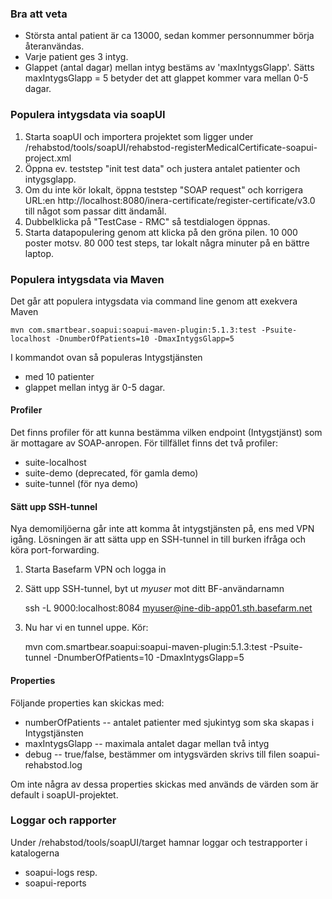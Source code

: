 ### Bra att veta
* Största antal patient är ca 13000, sedan kommer personnummer börja återanvändas.
* Varje patient ges 3 intyg.
* Glappet (antal dagar) mellan intyg bestäms av 'maxIntygsGlapp'. Sätts maxIntygsGlapp = 5 betyder det att glappet kommer vara mellan 0-5 dagar.

### Populera intygsdata via soapUI

1. Starta soapUI och importera projektet som ligger under /rehabstod/tools/soapUI/rehabstod-registerMedicalCertificate-soapui-project.xml
2. Öppna ev. teststep "init test data" och justera antalet patienter och intygsglapp.
3. Om du inte kör lokalt, öppna teststep "SOAP request" och korrigera URL:en http://localhost:8080/inera-certificate/register-certificate/v3.0 till något som passar ditt ändamål.
4. Dubbelklicka på "TestCase - RMC" så testdialogen öppnas.
5. Starta datapopulering genom att klicka på den gröna pilen. 10 000 poster motsv. 80 000 test steps, tar lokalt några minuter på en bättre laptop.

### Populera intygsdata via Maven

Det går att populera intygsdata via command line genom att exekvera Maven

    mvn com.smartbear.soapui:soapui-maven-plugin:5.1.3:test -Psuite-localhost -DnumberOfPatients=10 -DmaxIntygsGlapp=5

I kommandot ovan så populeras Intygstjänsten
* med 10 patienter
* glappet mellan intyg är 0-5 dagar.

#### Profiler

Det finns profiler för att kunna bestämma vilken endpoint (Intygstjänst) som är mottagare av SOAP-anropen. För tillfället finns det två profiler:
* suite-localhost
* suite-demo (deprecated, för gamla demo)
* suite-tunnel (för nya demo)

#### Sätt upp SSH-tunnel
Nya demomiljöerna går inte att komma åt intygstjänsten på, ens med VPN igång. Lösningen är att sätta upp en SSH-tunnel in till burken ifråga och köra port-forwarding.

1) Starta Basefarm VPN och logga in
2) Sätt upp SSH-tunnel, byt ut _myuser_ mot ditt BF-användarnamn


    ssh -L 9000:localhost:8084 myuser@ine-dib-app01.sth.basefarm.net

3) Nu har vi en tunnel uppe. Kör:

 
    mvn com.smartbear.soapui:soapui-maven-plugin:5.1.3:test -Psuite-tunnel -DnumberOfPatients=10 -DmaxIntygsGlapp=5

#### Properties
Följande properties kan skickas med:
* numberOfPatients -- antalet patienter med sjukintyg som ska skapas i Intygstjänsten
* maxIntygsGlapp -- maximala antalet dagar mellan två intyg
* debug -- true/false, bestämmer om intygsvärden skrivs till filen soapui-rehabstod.log

Om inte några av dessa properties skickas med används de värden som är default i soapUI-projektet.

### Loggar och rapporter

Under /rehabstod/tools/soapUI/target hamnar loggar och testrapporter i katalogerna
* soapui-logs resp.
* soapui-reports
